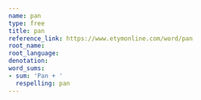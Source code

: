 ```yaml
---
name: pan
type: free
title: pan
reference_link: https://www.etymonline.com/word/pan
root_name: 
root_language: 
denotation: 
word_sums:
- sum: 'Pan + '
  respelling: pan
---
```

